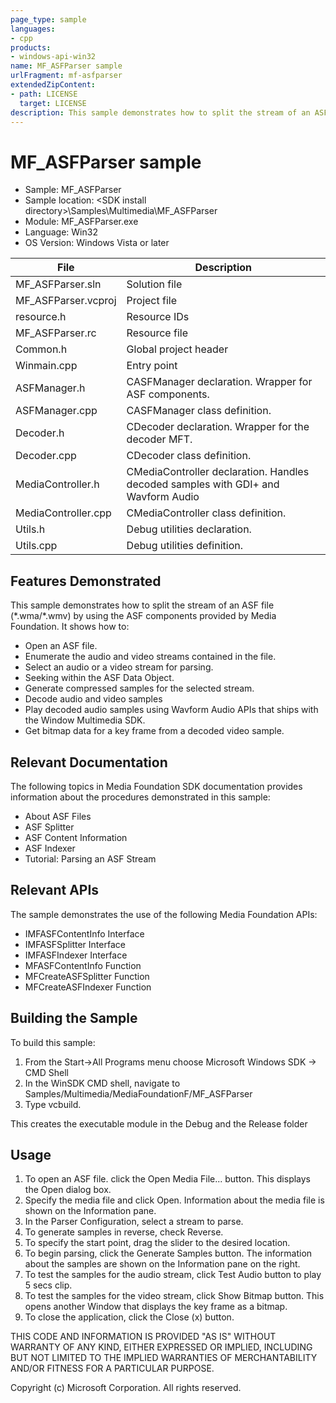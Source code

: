 ```yaml
---
page_type: sample
languages:
- cpp
products:
- windows-api-win32
name: MF_ASFParser sample
urlFragment: mf-asfparser
extendedZipContent:
- path: LICENSE
  target: LICENSE
description: This sample demonstrates how to split the stream of an ASF file by using the ASF components provided by Media Foundation.
---
```


# MF_ASFParser sample

- Sample: MF_ASFParser
- Sample location: \<SDK install directory>\Samples\Multimedia\MF_ASFParser
- Module: MF_ASFParser.exe
- Language: Win32
- OS Version: Windows Vista or later

File | Description
-----|-------------
MF_ASFParser.sln | Solution file
MF_ASFParser.vcproj | Project file
resource.h | Resource IDs
MF_ASFParser.rc | Resource file
Common.h | Global project header
Winmain.cpp | Entry point
ASFManager.h | CASFManager declaration. Wrapper for ASF components.
ASFManager.cpp | CASFManager class definition.
Decoder.h | CDecoder declaration. Wrapper for the decoder MFT.
Decoder.cpp | CDecoder class definition.
MediaController.h | CMediaController declaration. Handles decoded samples with GDI+ and Wavform Audio
MediaController.cpp | CMediaController class definition.
Utils.h | Debug utilities declaration.
Utils.cpp | Debug utilities definition.

## Features Demonstrated

This sample demonstrates how to split the stream of an ASF file (\*.wma/\*.wmv) by using the ASF components provided by Media Foundation. It shows how to:

- Open an ASF file.
- Enumerate the audio and video streams contained in the file.
- Select an audio or a video stream for parsing.
- Seeking within the ASF Data Object.
- Generate compressed samples for the selected stream.
- Decode audio and video samples
- Play decoded audio samples using Wavform Audio APIs that ships with the Window Multimedia SDK.
- Get bitmap data for a key frame from a decoded video sample.

## Relevant Documentation

The following topics in Media Foundation SDK documentation provides information about the procedures demonstrated in this sample:

- About ASF Files
- ASF Splitter
- ASF Content Information
- ASF Indexer
- Tutorial: Parsing an ASF Stream

## Relevant APIs

The sample demonstrates the use of the following Media Foundation APIs:

- IMFASFContentInfo Interface
- IMFASFSplitter Interface
- IMFASFIndexer Interface
- MFASFContentInfo Function
- MFCreateASFSplitter Function
- MFCreateASFIndexer Function

## Building the Sample

To build this sample:

1. From the Start->All Programs menu choose Microsoft Windows SDK -> CMD Shell
2. In the WinSDK CMD shell, navigate to Samples/Multimedia/MediaFoundationF/MF_ASFParser
3. Type vcbuild.

This creates the executable module in the Debug and the Release folder

## Usage

1. To open an ASF file. click the Open Media File... button. This displays the Open dialog box.
2. Specify the media file and click Open. Information about the media file is shown on the Information pane.
3. In the Parser Configuration, select a stream to parse.  
4. To generate samples in reverse, check Reverse.
5. To specify the start point, drag the slider to the desired location.
6. To begin parsing, click the Generate Samples button. The information about the samples are shown on the Information pane on the right.
7. To test the samples for the audio stream, click Test Audio button to play 5 secs clip.
8. To test the samples for the video stream, click Show Bitmap button. This opens another Window that displays the key frame as a bitmap.
9. To close the application, click the Close (x) button.

THIS CODE AND INFORMATION IS PROVIDED "AS IS" WITHOUT WARRANTY OF
ANY KIND, EITHER EXPRESSED OR IMPLIED, INCLUDING BUT NOT LIMITED TO
THE IMPLIED WARRANTIES OF MERCHANTABILITY AND/OR FITNESS FOR A
PARTICULAR PURPOSE.

Copyright (c) Microsoft Corporation. All rights reserved.
